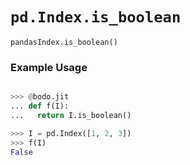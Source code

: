 # `pd.Index.is_boolean`

`pandasIndex.is_boolean()`

### Example Usage

```py

>>> @bodo.jit
... def f(I):
...   return I.is_boolean()

>>> I = pd.Index([1, 2, 3])
>>> f(I)
False
```

